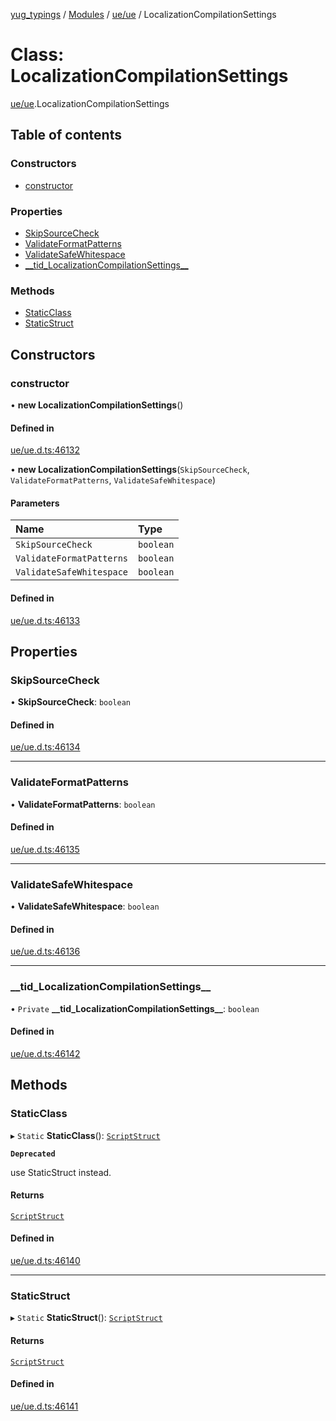 [yug_typings](../README.md) / [Modules](../modules.md) / [ue/ue](../modules/ue_ue.md) / LocalizationCompilationSettings

# Class: LocalizationCompilationSettings

[ue/ue](../modules/ue_ue.md).LocalizationCompilationSettings

## Table of contents

### Constructors

- [constructor](ue_ue.LocalizationCompilationSettings.md#constructor)

### Properties

- [SkipSourceCheck](ue_ue.LocalizationCompilationSettings.md#skipsourcecheck)
- [ValidateFormatPatterns](ue_ue.LocalizationCompilationSettings.md#validateformatpatterns)
- [ValidateSafeWhitespace](ue_ue.LocalizationCompilationSettings.md#validatesafewhitespace)
- [\_\_tid\_LocalizationCompilationSettings\_\_](ue_ue.LocalizationCompilationSettings.md#__tid_localizationcompilationsettings__)

### Methods

- [StaticClass](ue_ue.LocalizationCompilationSettings.md#staticclass)
- [StaticStruct](ue_ue.LocalizationCompilationSettings.md#staticstruct)

## Constructors

### constructor

• **new LocalizationCompilationSettings**()

#### Defined in

[ue/ue.d.ts:46132](https://github.com/YugMetaverse/yug_typings/blob/b7d9b19/ue/ue.d.ts#L46132)

• **new LocalizationCompilationSettings**(`SkipSourceCheck`, `ValidateFormatPatterns`, `ValidateSafeWhitespace`)

#### Parameters

| Name | Type |
| :------ | :------ |
| `SkipSourceCheck` | `boolean` |
| `ValidateFormatPatterns` | `boolean` |
| `ValidateSafeWhitespace` | `boolean` |

#### Defined in

[ue/ue.d.ts:46133](https://github.com/YugMetaverse/yug_typings/blob/b7d9b19/ue/ue.d.ts#L46133)

## Properties

### SkipSourceCheck

• **SkipSourceCheck**: `boolean`

#### Defined in

[ue/ue.d.ts:46134](https://github.com/YugMetaverse/yug_typings/blob/b7d9b19/ue/ue.d.ts#L46134)

___

### ValidateFormatPatterns

• **ValidateFormatPatterns**: `boolean`

#### Defined in

[ue/ue.d.ts:46135](https://github.com/YugMetaverse/yug_typings/blob/b7d9b19/ue/ue.d.ts#L46135)

___

### ValidateSafeWhitespace

• **ValidateSafeWhitespace**: `boolean`

#### Defined in

[ue/ue.d.ts:46136](https://github.com/YugMetaverse/yug_typings/blob/b7d9b19/ue/ue.d.ts#L46136)

___

### \_\_tid\_LocalizationCompilationSettings\_\_

• `Private` **\_\_tid\_LocalizationCompilationSettings\_\_**: `boolean`

#### Defined in

[ue/ue.d.ts:46142](https://github.com/YugMetaverse/yug_typings/blob/b7d9b19/ue/ue.d.ts#L46142)

## Methods

### StaticClass

▸ `Static` **StaticClass**(): [`ScriptStruct`](ue_ue.ScriptStruct.md)

**`Deprecated`**

use StaticStruct instead.

#### Returns

[`ScriptStruct`](ue_ue.ScriptStruct.md)

#### Defined in

[ue/ue.d.ts:46140](https://github.com/YugMetaverse/yug_typings/blob/b7d9b19/ue/ue.d.ts#L46140)

___

### StaticStruct

▸ `Static` **StaticStruct**(): [`ScriptStruct`](ue_ue.ScriptStruct.md)

#### Returns

[`ScriptStruct`](ue_ue.ScriptStruct.md)

#### Defined in

[ue/ue.d.ts:46141](https://github.com/YugMetaverse/yug_typings/blob/b7d9b19/ue/ue.d.ts#L46141)
